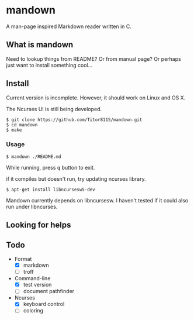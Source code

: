 # mandown

A man-page inspired Markdown reader written in C.

## What is mandown

Need to lookup things from README? Or from manual page? Or perhaps just want to install something cool...

## Install

Current version is incomplete. However, it should work on Linux and OS X.

The Ncurses UI is still being developed.

```shell
$ git clone https://github.com/Titor8115/mandown.git
$ cd mandown
$ make
```

### Usage

```
$ mandown ./README.md
```

While running, press <kbd>q</kbd> button to exit.

if it compiles but doesn't run, try updating ncurses library.

```
$ apt-get install libncursesw5-dev
```

Mandown currently depends on libncursesw.
I haven't tested if it could also run under libncurses.

## Looking for helps

## Todo

- Format
  - [x] markdown
  - [ ] troff

- Command-line
  - [x] test version
  - [ ] document pathfinder

- Ncurses
  - [x] keyboard control
  - [ ] coloring
